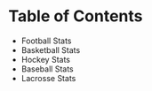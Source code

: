 # **Table of Contents**
- Football Stats
- Basketball Stats
- Hockey Stats 
- Baseball Stats
- Lacrosse Stats
